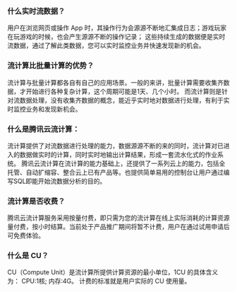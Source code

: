 ### 什么实时流数据？
用户在浏览网页或操作 App 时，其操作行为会源源不断地汇集成日志；游戏玩家在玩游戏的时候，也会产生源源不断的操作记录； 这些持续生成的数据便是实时流数据，通过了解此类数据，您可以实时监控业务并快速发现新的机会。

### 流计算比批量计算的优势？
流计算与批量计算都各自有自己的应用场景。一般的来讲，批量计算需要收集齐数据，才开始进行各种复杂计算，这个周期可能是1天、几个小时。 而流计算则是针对流数据处理，没有收集齐数据的概念，能近乎实时地对数据进行处理，有利于实时监控业务和发现新机会。


### 什么是腾讯云流计算：
流计算提供了对流数据进行处理的能力，数据源源不断的来的同时，流计算对已进入的数据做实时的计算，同时实时地输出计算结果，形成一套流水化式的作业系统。
腾讯云流计算在流计算的能力基础上，还提供了一系列云上的能力，包括全托管、自动扩缩容、整合云上已有产品等。也提供简单易用的控制台让用户通过编写SQL即能开始流数据分析的目的。


### 流计算是否收费？
腾讯云流计算服务采用按量付费，即只需为您的流计算在线上实际消耗的计算资源量付费，按小时结算。当前处于产品推广期间将暂不计费，用户在通过试用申请后可免费体验。


### 什么是 CU？
CU（Compute Unit）是流计算所提供计算资源的最小单位，1CU 的具体含义为： CPU:1核; 内存:4G。 计费的标准就是用户实际的 CU 使用量。